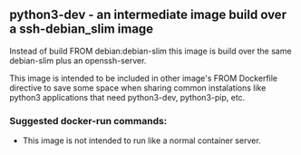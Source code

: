 ## python3-dev - an intermediate image build over a ssh-debian_slim image

Instead of build FROM debian:debian-slim this image is build over the same debian-slim plus an openssh-server.

This image is intended to be included in other image's FROM Dockerfile directive to save some space when sharing common instalations like python3 applications that need python3-dev, python3-pip, etc.

### Suggested docker-run commands:
 - This image is not intended to run like a normal container server.

